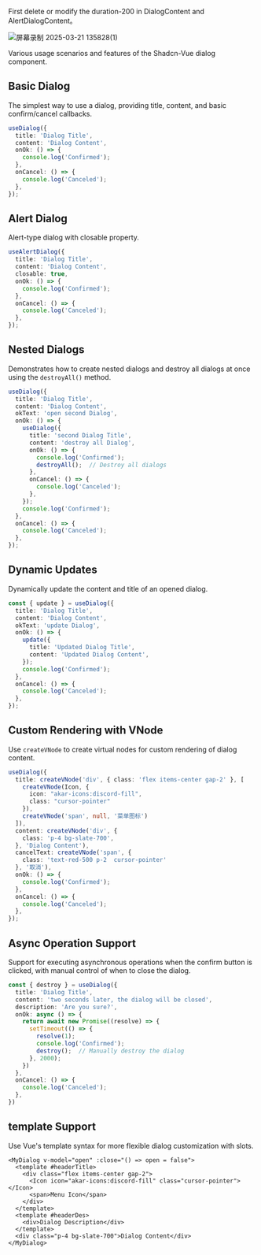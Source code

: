 First delete or modify the duration-200 in DialogContent and AlertDialogContent。

![屏幕录制 2025-03-21 135828(1)](https://github.com/user-attachments/assets/6eed08dd-3c54-4bc3-9865-2ae1ebf8ae8f)


Various usage scenarios and features of the Shadcn-Vue dialog component.

## Basic Dialog

The simplest way to use a dialog, providing title, content, and basic confirm/cancel callbacks.

```typescript
useDialog({
  title: 'Dialog Title',
  content: 'Dialog Content',
  onOk: () => {
    console.log('Confirmed');
  },
  onCancel: () => {
    console.log('Canceled');
  },
});
```

## Alert Dialog

Alert-type dialog with closable property.

```typescript
useAlertDialog({
  title: 'Dialog Title',
  content: 'Dialog Content',
  closable: true,
  onOk: () => {
    console.log('Confirmed');
  },
  onCancel: () => {
    console.log('Canceled');
  },
});
```

## Nested Dialogs

Demonstrates how to create nested dialogs and destroy all dialogs at once using the `destroyAll()` method.

```typescript
useDialog({
  title: 'Dialog Title',
  content: 'Dialog Content',
  okText: 'open second Dialog',
  onOk: () => {
    useDialog({
      title: 'second Dialog Title',
      content: 'destroy all Dialog',
      onOk: () => {
        console.log('Confirmed');
        destroyAll();  // Destroy all dialogs
      },
      onCancel: () => {
        console.log('Canceled');
      },
    });
    console.log('Confirmed');
  },
  onCancel: () => {
    console.log('Canceled');
  },
});
```

## Dynamic Updates

Dynamically update the content and title of an opened dialog.

```typescript
const { update } = useDialog({
  title: 'Dialog Title',
  content: 'Dialog Content',
  okText: 'update Dialog',
  onOk: () => {
    update({
      title: 'Updated Dialog Title',
      content: 'Updated Dialog Content',
    });
    console.log('Confirmed');
  },
  onCancel: () => {
    console.log('Canceled');
  },
});
```

## Custom Rendering with VNode

Use `createVNode` to create virtual nodes for custom rendering of dialog content.

```typescript
useDialog({
  title: createVNode('div', { class: 'flex items-center gap-2' }, [
    createVNode(Icon, {
      icon: "akar-icons:discord-fill",
      class: "cursor-pointer"
    }),
    createVNode('span', null, '菜单图标')
  ]),
  content: createVNode('div', {
    class: 'p-4 bg-slate-700',
  }, 'Dialog Content'),
  cancelText: createVNode('span', {
    class: 'text-red-500 p-2  cursor-pointer'
  }, '取消'),
  onOk: () => {
    console.log('Confirmed');
  },
  onCancel: () => {
    console.log('Canceled');
  },
});
```

## Async Operation Support

Support for executing asynchronous operations when the confirm button is clicked, with manual control of when to close the dialog.

```typescript
const { destroy } = useDialog({
  title: 'Dialog Title',
  content: 'two seconds later, the dialog will be closed',
  description: 'Are you sure?',
  onOk: async () => {
    return await new Promise((resolve) => {
      setTimeout(() => {
        resolve(1);
        console.log('Confirmed');
        destroy();  // Manually destroy the dialog
      }, 2000);
    })
  },
  onCancel: () => {
    console.log('Canceled');
  },
})
```


## template Support

Use Vue's template syntax for more flexible dialog customization with slots.

```vue
<MyDialog v-model="open" :close="() => open = false">
  <template #headerTitle>
    <div class="flex items-center gap-2">
      <Icon icon="akar-icons:discord-fill" class="cursor-pointer"></Icon>
      <span>Menu Icon</span>
    </div>
  </template>
  <template #headerDes>
    <div>Dialog Description</div>
  </template>
  <div class="p-4 bg-slate-700">Dialog Content</div>
</MyDialog>
```

